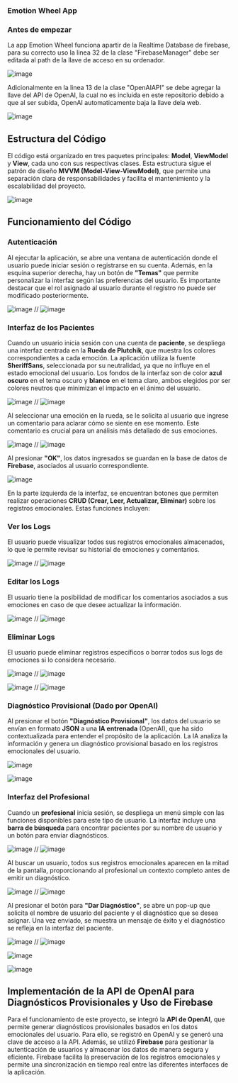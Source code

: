 ### Emotion Wheel App

### Antes de empezar

La app Emotion Wheel funciona apartir de la Realtime Database de firebase, para su correcto uso la linea 32 de la clase "FirebaseManager" debe ser editada al path de la llave de acceso en su ordenador.

![image](https://github.com/user-attachments/assets/44049ee4-0237-4bc9-9ad0-b94421ec337e)


Adicionalmente en la linea 13 de la clase "OpenAIAPI" se debe agregar la llave del API de OpenAI, la cual no es incluida en este repositorio debido a que al ser subida, OpenAI automaticamente baja la llave dela web.

![image](https://github.com/user-attachments/assets/fd9b6bf5-79ab-4010-b6b7-ecdf52f3d3bd)


## Estructura del Código

El código está organizado en tres paquetes principales: **Model**, **ViewModel** y **View**, cada uno con sus respectivas clases. Esta estructura sigue el patrón de diseño **MVVM (Model-View-ViewModel)**, que permite una separación clara de responsabilidades y facilita el mantenimiento y la escalabilidad del proyecto.

![image](https://github.com/user-attachments/assets/ab04f356-9936-43fe-a918-7071ef560cff)

## Funcionamiento del Código

### Autenticación

Al ejecutar la aplicación, se abre una ventana de autenticación donde el usuario puede iniciar sesión o registrarse en su cuenta. Además, en la esquina superior derecha, hay un botón de **"Temas"** que permite personalizar la interfaz según las preferencias del usuario. Es importante destacar que el rol asignado al usuario durante el registro no puede ser modificado posteriormente.

![image](https://github.com/user-attachments/assets/86d9bb36-1f86-42df-9b0e-ebc366173f0a) // ![image](https://github.com/user-attachments/assets/70f18851-be10-4528-956c-b67674657842)

### Interfaz de los Pacientes

Cuando un usuario inicia sesión con una cuenta de **paciente**, se despliega una interfaz centrada en la **Rueda de Plutchik**, que muestra los colores correspondientes a cada emoción. La aplicación utiliza la fuente **SheriffSans**, seleccionada por su neutralidad, ya que no influye en el estado emocional del usuario. Los fondos de la interfaz son de color **azul oscuro** en el tema oscuro y **blanco** en el tema claro, ambos elegidos por ser colores neutros que minimizan el impacto en el ánimo del usuario.

![image](https://github.com/user-attachments/assets/fb88266a-c339-45b7-8917-c883e1ff04af) // ![image](https://github.com/user-attachments/assets/6222ca6c-8216-4f82-be83-0332048a78e8)

Al seleccionar una emoción en la rueda, se le solicita al usuario que ingrese un comentario para aclarar cómo se siente en ese momento. Este comentario es crucial para un análisis más detallado de sus emociones.

![image](https://github.com/user-attachments/assets/6cd09452-50dd-458d-8dc1-f09061496180) // ![image](https://github.com/user-attachments/assets/1821a968-66f4-4487-b302-14873db34b1c)

Al presionar **"OK"**, los datos ingresados se guardan en la base de datos de **Firebase**, asociados al usuario correspondiente.

![image](https://github.com/user-attachments/assets/b7575f56-47a5-4361-95f1-747b46563b10)

En la parte izquierda de la interfaz, se encuentran botones que permiten realizar operaciones **CRUD (Crear, Leer, Actualizar, Eliminar)** sobre los registros emocionales. Estas funciones incluyen:

### Ver los Logs

El usuario puede visualizar todos sus registros emocionales almacenados, lo que le permite revisar su historial de emociones y comentarios.

![image](https://github.com/user-attachments/assets/78d23c2d-3cf2-451c-a06b-1ca2e0062e8a) // ![image](https://github.com/user-attachments/assets/e62b6550-e219-489b-bb49-635bb00ea4b7)

### Editar los Logs

El usuario tiene la posibilidad de modificar los comentarios asociados a sus emociones en caso de que desee actualizar la información.

![image](https://github.com/user-attachments/assets/400f1941-10ad-4095-9996-ea437f74eaf4) // ![image](https://github.com/user-attachments/assets/e632c4a8-b000-449c-8b2a-c75dbf2bd055)

### Eliminar Logs

El usuario puede eliminar registros específicos o borrar todos sus logs de emociones si lo considera necesario.

![image](https://github.com/user-attachments/assets/6264a92c-bc99-4b8d-96fc-0ddb9aaa9857) // ![image](https://github.com/user-attachments/assets/cc8374b7-0b97-4541-b041-fd3aac357cc3)

![image](https://github.com/user-attachments/assets/40028913-34cf-4548-9887-c6857eb1439f) // ![image](https://github.com/user-attachments/assets/83d7f370-bc81-43a7-8c10-bba961e7f7a3)

### Diagnóstico Provisional (Dado por OpenAI)

Al presionar el botón **"Diagnóstico Provisional"**, los datos del usuario se envían en formato **JSON** a una **IA entrenada** (OpenAI), que ha sido contextualizada para entender el propósito de la aplicación. La IA analiza la información y genera un diagnóstico provisional basado en los registros emocionales del usuario.

![image](https://github.com/user-attachments/assets/577a6b2d-b535-4ee5-8cf9-8bfbfc866c95)

![image](https://github.com/user-attachments/assets/7b04a9da-48b5-4322-89e1-9d6281905c48)

### Interfaz del Profesional

Cuando un **profesional** inicia sesión, se despliega un menú simple con las funciones disponibles para este tipo de usuario. La interfaz incluye una **barra de búsqueda** para encontrar pacientes por su nombre de usuario y un botón para enviar diagnósticos.

![image](https://github.com/user-attachments/assets/fcaeb7be-5740-46ac-a9dc-61985edc823a) // ![image](https://github.com/user-attachments/assets/c2fde78e-e50a-429c-9785-104b6742a8de)

Al buscar un usuario, todos sus registros emocionales aparecen en la mitad de la pantalla, proporcionando al profesional un contexto completo antes de emitir un diagnóstico.

![image](https://github.com/user-attachments/assets/d133258b-12d2-4f15-9ef6-cd0731fc986d) // ![image](https://github.com/user-attachments/assets/79c2e144-e1ca-420b-8f73-40cba848de49)

Al presionar el botón para **"Dar Diagnóstico"**, se abre un pop-up que solicita el nombre de usuario del paciente y el diagnóstico que se desea asignar. Una vez enviado, se muestra un mensaje de éxito y el diagnóstico se refleja en la interfaz del paciente.

![image](https://github.com/user-attachments/assets/e11013ab-3770-40c6-b0f2-c8ab5f34f82e) // ![image](https://github.com/user-attachments/assets/5c5b67c0-81bc-4a17-bbab-f58ab015d294)

![image](https://github.com/user-attachments/assets/3eeec2ce-e610-408a-b0af-33374a062a73)

![image](https://github.com/user-attachments/assets/d9be7e3e-bd36-4667-b02c-2ea11d6e219c)

## Implementación de la API de OpenAI para Diagnósticos Provisionales y Uso de Firebase

Para el funcionamiento de este proyecto, se integró la **API de OpenAI**, que permite generar diagnósticos provisionales basados en los datos emocionales del usuario. Para ello, se registró en OpenAI y se generó una clave de acceso a la API. Además, se utilizó **Firebase** para gestionar la autenticación de usuarios y almacenar los datos de manera segura y eficiente. Firebase facilita la preservación de los registros emocionales y permite una sincronización en tiempo real entre las diferentes interfaces de la aplicación.
